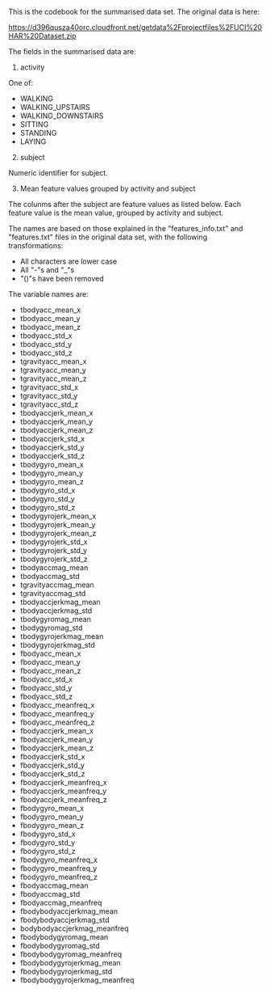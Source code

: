 This is the codebook for the summarised data set. The original data is
here:

https://d396qusza40orc.cloudfront.net/getdata%2Fprojectfiles%2FUCI%20HAR%20Dataset.zip

The fields in the summarised data are:

1. activity

One of:

  - WALKING
  - WALKING_UPSTAIRS
  - WALKING_DOWNSTAIRS
  - SITTING
  - STANDING
  - LAYING

2. subject

Numeric identifier for subject.

3. Mean feature values grouped by activity and subject

The colunms after the subject are feature values as listed below. Each feature value is the mean value,
grouped by activity and subject.

The names are based on those explained in the "features_info.txt" and
"features.txt" files in the original data set, with the following transformations:

 - All characters are lower case
 - All "-"s and "_"s
 - "()"s have been removed

The variable names are:

  - tbodyacc_mean_x
  - tbodyacc_mean_y
  - tbodyacc_mean_z
  - tbodyacc_std_x
  - tbodyacc_std_y
  - tbodyacc_std_z
  - tgravityacc_mean_x
  - tgravityacc_mean_y
  - tgravityacc_mean_z
  - tgravityacc_std_x
  - tgravityacc_std_y
  - tgravityacc_std_z
  - tbodyaccjerk_mean_x
  - tbodyaccjerk_mean_y
  - tbodyaccjerk_mean_z
  - tbodyaccjerk_std_x
  - tbodyaccjerk_std_y
  - tbodyaccjerk_std_z
  - tbodygyro_mean_x
  - tbodygyro_mean_y
  - tbodygyro_mean_z
  - tbodygyro_std_x
  - tbodygyro_std_y
  - tbodygyro_std_z
  - tbodygyrojerk_mean_x
  - tbodygyrojerk_mean_y
  - tbodygyrojerk_mean_z
  - tbodygyrojerk_std_x
  - tbodygyrojerk_std_y
  - tbodygyrojerk_std_z
  - tbodyaccmag_mean
  - tbodyaccmag_std
  - tgravityaccmag_mean
  - tgravityaccmag_std
  - tbodyaccjerkmag_mean
  - tbodyaccjerkmag_std
  - tbodygyromag_mean
  - tbodygyromag_std
  - tbodygyrojerkmag_mean
  - tbodygyrojerkmag_std
  - fbodyacc_mean_x
  - fbodyacc_mean_y
  - fbodyacc_mean_z
  - fbodyacc_std_x
  - fbodyacc_std_y
  - fbodyacc_std_z
  - fbodyacc_meanfreq_x
  - fbodyacc_meanfreq_y
  - fbodyacc_meanfreq_z
  - fbodyaccjerk_mean_x
  - fbodyaccjerk_mean_y
  - fbodyaccjerk_mean_z
  - fbodyaccjerk_std_x
  - fbodyaccjerk_std_y
  - fbodyaccjerk_std_z
  - fbodyaccjerk_meanfreq_x
  - fbodyaccjerk_meanfreq_y
  - fbodyaccjerk_meanfreq_z
  - fbodygyro_mean_x
  - fbodygyro_mean_y
  - fbodygyro_mean_z
  - fbodygyro_std_x
  - fbodygyro_std_y
  - fbodygyro_std_z
  - fbodygyro_meanfreq_x
  - fbodygyro_meanfreq_y
  - fbodygyro_meanfreq_z
  - fbodyaccmag_mean
  - fbodyaccmag_std
  - fbodyaccmag_meanfreq
  - fbodybodyaccjerkmag_mean
  - fbodybodyaccjerkmag_std
  - bodybodyaccjerkmag_meanfreq
  - fbodybodygyromag_mean
  - fbodybodygyromag_std
  - fbodybodygyromag_meanfreq
  - fbodybodygyrojerkmag_mean
  - fbodybodygyrojerkmag_std
  - fbodybodygyrojerkmag_meanfreq
